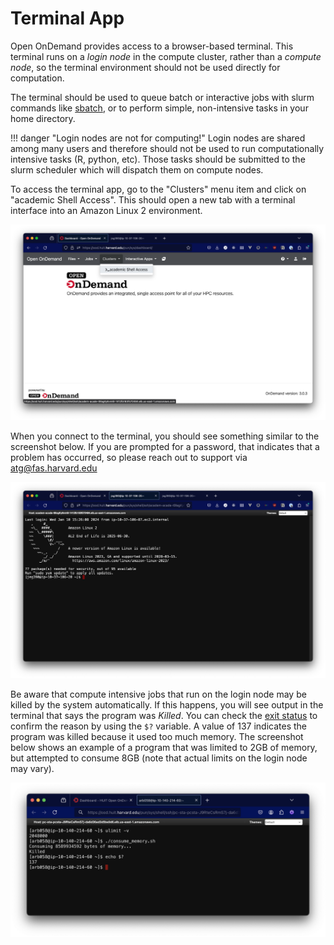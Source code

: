 # Terminal App

Open OnDemand provides access to a browser-based terminal. This terminal runs on a _login node_ in the compute cluster, rather than a _compute node_, so the terminal environment should not be used directly for computation.

The terminal should be used to queue batch or interactive jobs with slurm commands like [sbatch](https://slurm.schedmd.com/sbatch.html), or to perform simple, non-intensive tasks in your home directory.

!!! danger "Login nodes are not for computing!"
    Login nodes are shared among many users and therefore should not be used to run computationally intensive tasks (R, python, etc). Those tasks should be submitted to the slurm scheduler which will dispatch them on compute nodes.

To access the terminal app, go to the "Clusters" menu item and click on "academic Shell Access". This should open a new tab with a terminal interface into an Amazon Linux 2 environment.

![Screenshot showing the "Clusters" menu item open and the "academic shell access" option highlighted](images/terminal_1.png)

When you connect to the terminal, you should see something similar to the screenshot below. If you are prompted for a password, that indicates that a problem has occurred, so please reach out to support via [atg@fas.harvard.edu](mailto:atg@fas.harvard.edu)

![Screenshot showing an active web-based terminal](images/terminal_2.png)

Be aware that compute intensive jobs that run on the login node may be killed by the system automatically. If this happens, you will see output in the terminal that says the program was _Killed_. You can check the [exit status](https://www.gnu.org/software/bash/manual/html_node/Exit-Status.html) to confirm the reason by using the `$?` variable. A value of 137 indicates the program was killed because it used too much memory. The screenshot below shows an example of a program that was limited to 2GB of memory, but attempted to consume 8GB (note that actual limits on the login node may vary).

![Screenshot showing a terminal process killed by the system for consuming too much memory on the login node](images/terminal_3.png)

